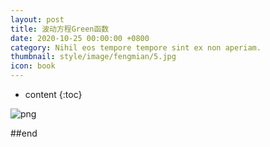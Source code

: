 ```yaml
---
layout: post
title: 波动方程Green函数
date: 2020-10-25 00:00:00 +0800
category: Nihil eos tempore tempore sint ex non aperiam.
thumbnail: style/image/fengmian/5.jpg
icon: book
---
```


* content
{:toc}

![png](\myPage\style\image\green.png)

##end














